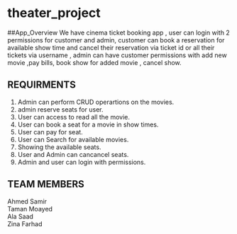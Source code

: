 # theater_project

##App_Overview
We have cinema ticket booking app , user can login with 2 permissions for customer and admin, customer can book a reservation for available show time and cancel their reservation via ticket id or all their tickets via username , admin can have customer permissions with add new movie ,pay bills, book show for added movie , cancel show.

## REQUIRMENTS
1. Admin can perform CRUD operartions on the movies.
2. admin reserve seats for user.
3. User can access to read all the movie.
4. User can book a seat for a movie in show times.
5. User can pay for seat.
6. User can Search for available movies.
7. Showing the available seats.
8. User and Admin can cancancel seats.
9. Admin and user can login with permissions.

## TEAM MEMBERS
Ahmed Samir <br/>
Taman Moayed <br/>
Ala Saad <br/>
Zina Farhad <br/>
